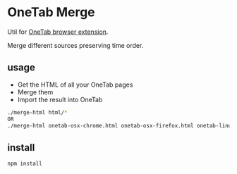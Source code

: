 # OneTab Merge

Util for [OneTab browser extension](https://www.one-tab.com).

Merge different sources preserving time order.

## usage
* Get the HTML of all your OneTab pages
* Merge them
* Import the result into OneTab
```sh
./merge-html html/*
OR
./merge-html onetab-osx-chrome.html onetab-osx-firefox.html onetab-linux-chromium.html
```

## install
```sh
npm install
```
